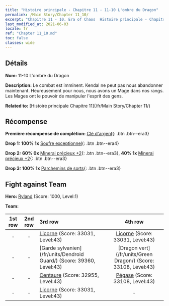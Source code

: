 ```yaml
---
title: "Histoire principale - Chapitre 11 - 11-10 L'ombre du Dragon"
permalink: /Main Story/Chapter 11_10/
excerpt: "Chapitre 11 - 10. Era of Chaos  Histoire principale - Chapitre 11_10. 11-10 L'ombre du Dragon"
last_modified_at: 2021-06-03
locale: fr
ref: "Chapter 11_10.md"
toc: false
classes: wide
---
```


## Détails

 **Nom:** 11-10 L'ombre du Dragon

 **Description:** Le combat est imminent. Kendal ne peut pas nous abandonner maintenant. Heureusement pour nous, nous avons un Mage dans nos rangs. Les Mages ont le pouvoir de manipuler l'esprit des gens.

 **Related to:** [Histoire principale Chapitre 11](/fr/Main Story/Chapter 11/)

## Récompense

 **Première récompense de complétion:** [Clé d'argent](/ItemsFR/con_693/){: .btn .btn--era3}

 **Drop 1:** **100% 1x** [Soufre exceptionnel](/ItemsFR/mat_36/){: .btn .btn--era4}

 **Drop 2:** **60% 0x** [Minerai précieux +2](/ItemsFR/mat_26/){: .btn .btn--era3}, **40% 1x** [Minerai précieux +2](/ItemsFR/mat_26/){: .btn .btn--era3}

 **Drop 3:** **100% 1x** [Parchemins de sorts](/ItemsFR/con_694/){: .btn .btn--era3}


## Fight against Team
 **Hero:** [Ryland](/fr/heroes/Ryland/) (Score: 1000, Level:1)

 **Team:**


  | 1st row | 2nd row | 3rd row | 4th row |
  |:----:|:----:|:----|:----:|
  | - | - | [Licorne](/fr/units/Unicorn/) (Score: 33031, Level:43)  | [Licorne](/fr/units/Unicorn/) (Score: 33031, Level:43)  |
  | - | - | [Garde sylvanien](/fr/units/Dendroid Guard/) (Score: 39360, Level:43)  | [Dragon vert](/fr/units/Green Dragon/) (Score: 33108, Level:43)  |
  | - | - | [Centaure](/fr/units/Centaur/) (Score: 32955, Level:43)  | [Pégase](/fr/units/Pegasus/) (Score: 33108, Level:43)  |
  | - | - | [Licorne](/fr/units/Unicorn/) (Score: 33031, Level:43)  | - |


